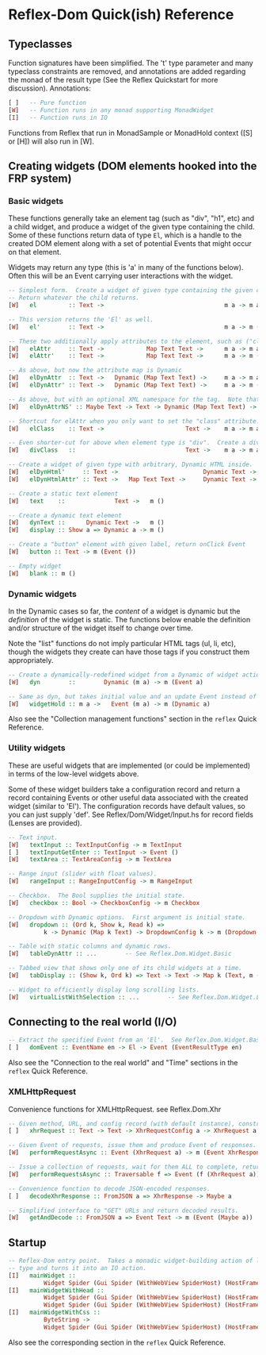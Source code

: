 # Reflex-Dom Quick(ish) Reference

## Typeclasses

Function signatures have been simplified. The 't' type parameter and many typeclass constraints are removed, and annotations are added regarding the monad of the result type (See the Reflex Quickstart for more discussion).  Annotations:

```haskell
[ ]   -- Pure function
[W]   -- Function runs in any monad supporting MonadWidget
[I]   -- Function runs in IO
```

Functions from Reflex that run in MonadSample or MonadHold context ([S] or [H]) will also run in [W].

## Creating widgets (DOM elements hooked into the FRP system)

### Basic widgets

These functions generally take an element tag (such as "div", "h1", etc) and a child widget, and produce a widget of the given type containing the child.  Some of these functions return data of type `El`, which is a handle to the created DOM element along with a set of potential Events that might occur on that element.

Widgets may return any type (this is 'a' in many of the functions below).  Often this will be an Event carrying user interactions with the widget.

```haskell
-- Simplest form.  Create a widget of given type containing the given child.
-- Return whatever the child returns.
[W]   el         :: Text ->                                  m a -> m a

-- This version returns the 'El' as well.
[W]   el'        :: Text ->                                  m a -> m (El, a)

-- These two additionally apply attributes to the element, such as ("class" =: "blah"). (=:) is 'Map.singleton'
[W]   elAttr     :: Text ->            Map Text Text ->      m a -> m a
[W]   elAttr'    :: Text ->            Map Text Text ->      m a -> m (El, a)

-- As above, but now the attribute map is Dynamic
[W]   elDynAttr  :: Text ->   Dynamic (Map Text Text) ->     m a -> m a
[W]   elDynAttr' :: Text ->   Dynamic (Map Text Text) ->     m a -> m (El, a)

-- As above, but with an optional XML namespace for the tag.  Note that this does *not* set the 'xmlns' attribute.  See https://www.w3.org/TR/DOM-Level-2-Core/core.html#ID-DocCrElNS
[W]   elDynAttrNS' :: Maybe Text -> Text -> Dynamic (Map Text Text) -> m a -> m (El, a)

-- Shortcut for elAttr when you only want to set the "class" attribute.
[W]   elClass    :: Text ->                       Text ->    m a -> m a

-- Even shorter-cut for above when element type is "div".  Create a div of given class.
[W]   divClass   ::                               Text ->    m a -> m a

-- Create a widget of given type with arbitrary, Dynamic HTML inside.
[W]   elDynHtml'     :: Text ->                        Dynamic Text ->   m El
[W]   elDynHtmlAttr' :: Text ->   Map Text Text ->     Dynamic Text ->   m El

-- Create a static text element
[W]   text    ::              Text ->   m ()

-- Create a dynamic text element
[W]   dynText ::      Dynamic Text ->   m ()
[W]   display :: Show a => Dynamic a -> m ()

-- Create a "button" element with given label, return onClick Event
[W]   button :: Text -> m (Event ())

-- Empty widget
[W]   blank :: m ()
```

### Dynamic widgets

In the Dynamic cases so far, the *content* of a widget is dynamic but the *definition* of the widget is static.  The functions below enable the definition and/or structure of the widget itself to change over time.

Note the "list" functions do not imply particular HTML tags (ul, li, etc), though the widgets they create can have those tags if you construct them appropriately.

```haskell
-- Create a dynamically-redefined widget from a Dynamic of widget actions.
[W]   dyn        ::        Dynamic (m a) -> m (Event a)

-- Same as dyn, but takes initial value and an update Event instead of a Dynamic.
[W]   widgetHold :: m a ->   Event (m a) -> m (Dynamic a)
```

Also see the "Collection management functions" section in the `reflex` Quick Reference.

### Utility widgets

These are useful widgets that are implemented (or could be implemented) in terms of the low-level widgets above.

Some of these widget builders take a configuration record and return a record containing Events or other useful data associated with the created widget (similar to 'El').  The configuration records have default values, so you can just supply 'def'.  See Reflex/Dom/Widget/Input.hs for record fields (Lenses are provided).

```haskell
-- Text input.
[W]   textInput :: TextInputConfig -> m TextInput
[ ]   textInputGetEnter :: TextInput -> Event ()
[W]   textArea :: TextAreaConfig -> m TextArea

-- Range input (slider with float values).
[W]   rangeInput :: RangeInputConfig -> m RangeInput

-- Checkbox.  The Bool supplies the initial state.
[W]   checkbox :: Bool -> CheckboxConfig -> m Checkbox

-- Dropdown with Dynamic options.  First argument is initial state.
[W]   dropdown :: (Ord k, Show k, Read k) =>
          k -> Dynamic (Map k Text) -> DropdownConfig k -> m (Dropdown k)

-- Table with static columns and dynamic rows.
[W]   tableDynAttr :: ...        -- See Reflex.Dom.Widget.Basic

-- Tabbed view that shows only one of its child widgets at a time.
[W]   tabDisplay :: (Show k, Ord k) => Text -> Text -> Map k (Text, m ()) -> m ()

-- Widget to efficiently display long scrolling lists.
[W]   virtualListWithSelection :: ...        -- See Reflex.Dom.Widget.Lazy
```

## Connecting to the real world (I/O)

```haskell
-- Extract the specified Event from an 'El'.  See Reflex.Dom.Widget.Basic
[ ]   domEvent :: EventName en -> El -> Event (EventResultType en)
```

Also see the "Connection to the real world" and "Time" sections in the `reflex` Quick Reference.

### XMLHttpRequest

Convenience functions for XMLHttpRequest.  see Reflex.Dom.Xhr

```haskell
-- Given method, URL, and config record (with default instance), construct a request.
[ ]   xhrRequest :: Text -> Text -> XhrRequestConfig a -> XhrRequest a

-- Given Event of requests, issue them and produce Event of responses.
[W]   performRequestAsync :: Event (XhrRequest a) -> m (Event XhrResponse)

-- Issue a collection of requests, wait for them ALL to complete, return collected results.
[W]   performRequestsAsync :: Traversable f => Event (f (XhrRequest a)) -> m (Event (f XhrResponse))

-- Convenience function to decode JSON-encoded responses.
[ ]   decodeXhrResponse :: FromJSON a => XhrResponse -> Maybe a

-- Simplified interface to "GET" URLs and return decoded results.
[W]   getAndDecode :: FromJSON a => Event Text -> m (Event (Maybe a))
```

## Startup

```haskell
-- Reflex-Dom entry point.  Takes a monadic widget-building action of lengthy
-- type and turns it into an IO action.
[I]   mainWidget ::
          Widget Spider (Gui Spider (WithWebView SpiderHost) (HostFrame Spider)) () -> IO ()
[I]   mainWidgetWithHead ::
          Widget Spider (Gui Spider (WithWebView SpiderHost) (HostFrame Spider)) () ->
          Widget Spider (Gui Spider (WithWebView SpiderHost) (HostFrame Spider)) () -> IO ()
[I]   mainWidgetWithCss ::
          ByteString ->
          Widget Spider (Gui Spider (WithWebView SpiderHost) (HostFrame Spider)) () -> IO ()
```

Also see the corresponding section in the `reflex` Quick Reference.

